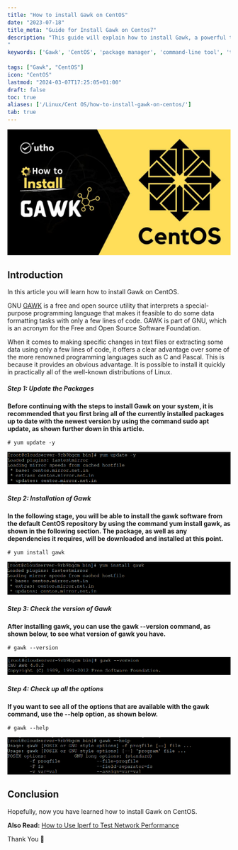 ```yaml
---
title: "How to install Gawk on CentOS"
date: "2023-07-18"
title_meta: "Guide for Install Gawk on Centos7"
description: "This guide will explain how to install Gawk, a powerful text processing tool, on your CentOS system. It covers using the yum package manager to install Gawk and demonstrates some basic commands to get you started with using Gawk for text manipulation tasks.
"
keywords: ['Gawk', 'CentOS', 'package manager', 'command-line tool', 'text processing', 'GNU Awk']

tags: ["Gawk", "CentOS"]
icon: "CentOS"
lastmod: "2024-03-07T17:25:05+01:00"
draft: false
toc: true
aliases: ['/Linux/Cent OS/how-to-install-gawk-on-centos/']
tab: true
---
```


![How to install Gawk on CentOS](images/How-to-install-Gawk-on-CentOS-1-1024x576.jpg)

## Introduction

In this article you will learn how to install Gawk on CentOS.

GNU [GAWK](https://en.wikipedia.org/wiki/Gawk) is a free and open source utility that interprets a special-purpose programming language that makes it feasible to do some data formatting tasks with only a few lines of code. GAWK is part of GNU, which is an acronym for the Free and Open Source Software Foundation.

When it comes to making specific changes in text files or extracting some data using only a few lines of code, it offers a clear advantage over some of the more renowned programming languages such as C and Pascal. This is because it provides an obvious advantage. It is possible to install it quickly in practically all of the well-known distributions of Linux.

##### Step 1: Update the Packages

**Before continuing with the steps to install Gawk on your system, it is recommended that you first bring all of the currently installed packages up to date with the newest version by using the command sudo apt update, as shown further down in this article.**

```
# yum update -y

```

![update](images/image-1213.png)

##### Step 2: Installation of Gawk

**In the following stage, you will be able to install the gawk software from the default CentOS repository by using the command yum install gawk, as shown in the following section. The package, as well as any dependencies it requires, will be downloaded and installed at this point.**

```
# yum install gawk

```

![How to install Gawk on CentOS](images/image-1214.png)

##### Step 3: Check the version of Gawk

**After installing gawk, you can use the gawk --version command, as shown below, to see what version of gawk you have.**

```
# gawk --version

```

![version](images/image-1215.png)

##### Step 4: Check up all the options

**If you want to see all of the options that are available with the gawk command, use the --help option, as shown below.**

```
# gawk --help

```

![How to install Gawk on CentOS](images/image-1216.png)

## Conclusion

Hopefully, now you have learned how to install Gawk on CentOS.

**Also Read:** [How to Use Iperf to Test Network Performance](https://utho.com/docs/tutorial/how-to-use-iperf-to-test-network-performance/)

Thank You 🙂
